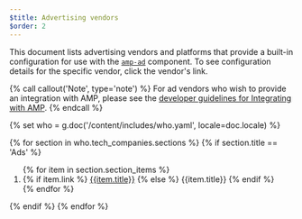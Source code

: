 ```yaml
---
$title: Advertising vendors
$order: 2
---
```


This document lists advertising vendors and platforms that provide a built-in configuration for use with the [`amp-ad`](/docs/reference/components/amp-ad.html) component. To see configuration details for the specific vendor, click the vendor's link. 

{% call callout('Note', type='note') %}
For ad vendors who wish to provide an integration with AMP, please see the [developer guidelines for Integrating with AMP](https://github.com/ampproject/amphtml/blob/master/ads/README.md#developer-guidelines-for-a-pull-request).
{% endcall %}


{% set who = g.doc('/content/includes/who.yaml', locale=doc.locale) %}

<div class="ads-container">
  {% for section in who.tech_companies.sections %}
    {% if section.title == 'Ads' %}
        <ol class="item-container">
        {% for item in section.section_items %}
          <li class="item">
            {% if item.link %}
              <a href="{{item.link}}">{{item.title}}</a>
            {% else %}
              {{item.title}}
            {% endif %}
          </li>
        {% endfor %}
        </ol>
      {% endif %}
  {% endfor %}
</div>

